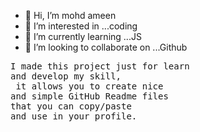 - 👋 Hi, I’m mohd ameen
- 👀 I’m interested in ...coding
- 🌱 I’m currently learning ...JS
- 💞️ I’m looking to collaborate on ...Github




<pre>I made this project just for learn 
and develop my skill,
 it allows you to create nice 
and simple GitHub Readme files 
that you can copy/paste 
and use in your profile.</pre>
